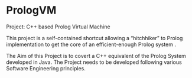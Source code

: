 # PrologVM

Project:
C++ based Prolog Virtual Machine

This project is a self-contained shortcut allowing a “hitchhiker” to Prolog
implementation to get the core of an efficient-enough Prolog system .


The Aim of this Project is to covert a C++ equivalent of the Prolog System developed in Java.
The Project needs to be developed following various Software Engineering principles.





